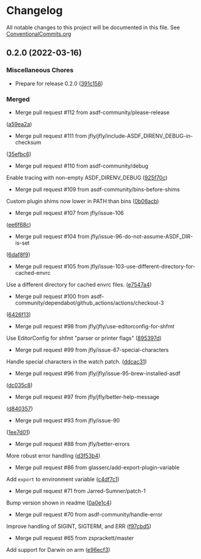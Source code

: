 # Changelog

All notable changes to this project will be documented in this file. See [ConventionalCommits.org](https://www.conventionalcommits.org/en/v1.0.0/)

## 0.2.0 (2022-03-16)


### Miscellaneous Chores

* Prepare for release 0.2.0 ([391c158](https://github.com/asdf-community/asdf-direnv/commit/391c158d168deda7b59a670919438e793e216f64))


### Merged

- Merge pull request #112 from asdf-community/please-release

 ([a59ea2a](a59ea2a37ff23732d70e3969ed81775daa4b4082))

- Merge pull request #111 from jfly/jfly/include-ASDF_DIRENV_DEBUG-in-checksum

 ([35efbc6](35efbc6daf18d9e7592ada59d216f3a1ad76b42f))

- Merge pull request #110 from asdf-community/debug

Enable tracing with non-empty ASDF_DIRENV_DEBUG ([925f70c](925f70c293e5976b447c8e520646b79c2e745cb8))

- Merge pull request #109 from asdf-community/bins-before-shims

Custom plugin shims now lower in PATH than bins ([0b06acb](0b06acb61639fe700beaf86e5c34ade317ca7363))

- Merge pull request #107 from jfly/issue-106

 ([ee6f68c](ee6f68c07b673f756e3d48f4d116e160833f428c))

- Merge pull request #104 from jfly/issue-96-do-not-assume-ASDF_DIR-is-set

 ([6daf8f9](6daf8f90a63d130eed9803da2bfc92baae754cef))

- Merge pull request #105 from jfly/issue-103-use-different-directory-for-cached-envrc

Use a different directory for cached envrc files. ([e7547a4](e7547a489312d45b51ccdc9b41308c17a4523fb8))

- Merge pull request #100 from asdf-community/dependabot/github_actions/actions/checkout-3

 ([6426f13](6426f1336c7d06d1a12404b1df349a3ecf8d8490))

- Merge pull request #98 from jfly/jfly/use-editorconfig-for-shfmt

Use EditorConfig for shfmt "parser or printer flags" ([895397d](895397d8ac0dd44a23e1dffdce1d7c227ec7aa47))

- Merge pull request #99 from jfly/issue-67-special-characters

Handle special characters in the watch patch. ([ddcac31](ddcac31ae687e90fc72b10ef3a98e436cb00544d))

- Merge pull request #96 from jfly/jfly/issue-95-brew-installed-asdf

 ([dc035c8](dc035c8214fd106d3a59c814f2ae2110a6aa0e2d))

- Merge pull request #97 from jfly/jfly/better-help-message

 ([d840357](d840357a56e09fb75e46cbf7a441fd79247499a7))

- Merge pull request #93 from jfly/issue-90

 ([1ee7d01](1ee7d0125de1d38bd71613cb1840ddd9ce7f107f))

- Merge pull request #88 from jfly/better-errors

More robust error handling ([d3f53b4](d3f53b4bc9d8f810e7abc5cefcb30d97933af31f))

- Merge pull request #86 from glasserc/add-export-plugin-variable

Add `export` to environment variable ([c4df7c1](c4df7c1f71c3183cfab662beee656a8e4e3b5594))

- Merge pull request #71 from Jarred-Sumner/patch-1

Bump version shown in readme ([0a0e1c4](0a0e1c42f55ba8c76e5e575491234e11b4f8a58c))

- Merge pull request #70 from asdf-community/handle-error

Improve handling of SIGINT, SIGTERM, and ERR ([f97cbd5](f97cbd50593b6f92e1c59b23cf96d06cf01448db))

- Merge pull request #65 from zsprackett/master

Add support for Darwin on arm ([e96ecf3](e96ecf374cb9588c7b400f991254814e3226eefb))
